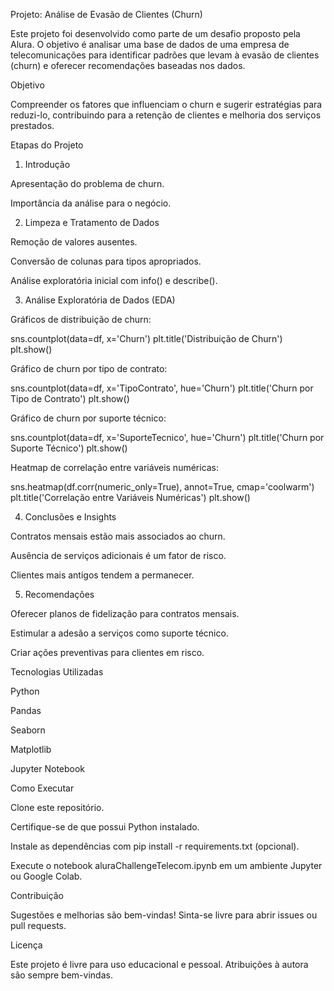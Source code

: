 Projeto: Análise de Evasão de Clientes (Churn)

Este projeto foi desenvolvido como parte de um desafio proposto pela Alura. O objetivo é analisar uma base de dados de uma empresa de telecomunicações para identificar padrões que levam à evasão de clientes (churn) e oferecer recomendações baseadas nos dados.

Objetivo

Compreender os fatores que influenciam o churn e sugerir estratégias para reduzi-lo, contribuindo para a retenção de clientes e melhoria dos serviços prestados.

Etapas do Projeto

1. Introdução

Apresentação do problema de churn.

Importância da análise para o negócio.

2. Limpeza e Tratamento de Dados

Remoção de valores ausentes.

Conversão de colunas para tipos apropriados.

Análise exploratória inicial com info() e describe().

3. Análise Exploratória de Dados (EDA)

Gráficos de distribuição de churn:

sns.countplot(data=df, x='Churn')
plt.title('Distribuição de Churn')
plt.show()

Gráfico de churn por tipo de contrato:

sns.countplot(data=df, x='TipoContrato', hue='Churn')
plt.title('Churn por Tipo de Contrato')
plt.show()

Gráfico de churn por suporte técnico:

sns.countplot(data=df, x='SuporteTecnico', hue='Churn')
plt.title('Churn por Suporte Técnico')
plt.show()

Heatmap de correlação entre variáveis numéricas:

sns.heatmap(df.corr(numeric_only=True), annot=True, cmap='coolwarm')
plt.title('Correlação entre Variáveis Numéricas')
plt.show()

4. Conclusões e Insights

Contratos mensais estão mais associados ao churn.

Ausência de serviços adicionais é um fator de risco.

Clientes mais antigos tendem a permanecer.

5. Recomendações

Oferecer planos de fidelização para contratos mensais.

Estimular a adesão a serviços como suporte técnico.

Criar ações preventivas para clientes em risco.

Tecnologias Utilizadas

Python

Pandas

Seaborn

Matplotlib

Jupyter Notebook

Como Executar

Clone este repositório.

Certifique-se de que possui Python instalado.

Instale as dependências com pip install -r requirements.txt (opcional).

Execute o notebook aluraChallengeTelecom.ipynb em um ambiente Jupyter ou Google Colab.

Contribuição

Sugestões e melhorias são bem-vindas! Sinta-se livre para abrir issues ou pull requests.

Licença

Este projeto é livre para uso educacional e pessoal. Atribuições à autora são sempre bem-vindas.

